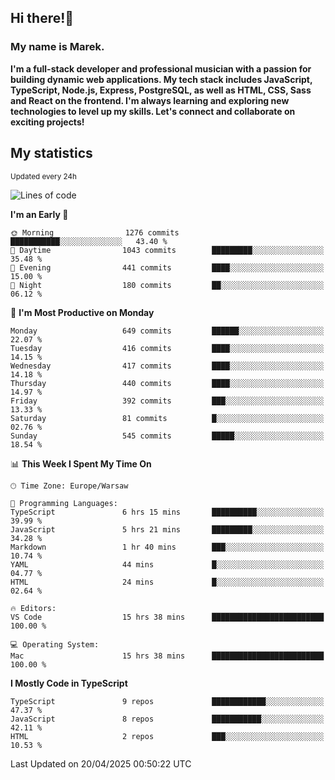 ## Hi there!👋 ##
### My name is Marek. ###

**I'm a full-stack developer and professional musician with a passion for building dynamic web applications. My tech stack includes JavaScript, TypeScript, Node.js, Express, PostgreSQL, as well as HTML, CSS, Sass and React on the frontend. I'm always learning and exploring new technologies to level up my skills. Let's connect and collaborate on exciting projects!**

## My statistics ##
<sub>Updated every 24h</sub>
<!--START_SECTION:waka-->
![Lines of code](https://img.shields.io/badge/From%20Hello%20World%20I%27ve%20Written-224.4%20thousand%20lines%20of%20code-blue)

**I'm an Early 🐤** 

```text
🌞 Morning                1276 commits        ███████████░░░░░░░░░░░░░░   43.40 % 
🌆 Daytime                1043 commits        █████████░░░░░░░░░░░░░░░░   35.48 % 
🌃 Evening                441 commits         ████░░░░░░░░░░░░░░░░░░░░░   15.00 % 
🌙 Night                  180 commits         ██░░░░░░░░░░░░░░░░░░░░░░░   06.12 % 
```
📅 **I'm Most Productive on Monday** 

```text
Monday                   649 commits         ██████░░░░░░░░░░░░░░░░░░░   22.07 % 
Tuesday                  416 commits         ████░░░░░░░░░░░░░░░░░░░░░   14.15 % 
Wednesday                417 commits         ████░░░░░░░░░░░░░░░░░░░░░   14.18 % 
Thursday                 440 commits         ████░░░░░░░░░░░░░░░░░░░░░   14.97 % 
Friday                   392 commits         ███░░░░░░░░░░░░░░░░░░░░░░   13.33 % 
Saturday                 81 commits          █░░░░░░░░░░░░░░░░░░░░░░░░   02.76 % 
Sunday                   545 commits         █████░░░░░░░░░░░░░░░░░░░░   18.54 % 
```


📊 **This Week I Spent My Time On** 

```text
🕑︎ Time Zone: Europe/Warsaw

💬 Programming Languages: 
TypeScript               6 hrs 15 mins       ██████████░░░░░░░░░░░░░░░   39.99 % 
JavaScript               5 hrs 21 mins       █████████░░░░░░░░░░░░░░░░   34.28 % 
Markdown                 1 hr 40 mins        ███░░░░░░░░░░░░░░░░░░░░░░   10.74 % 
YAML                     44 mins             █░░░░░░░░░░░░░░░░░░░░░░░░   04.77 % 
HTML                     24 mins             █░░░░░░░░░░░░░░░░░░░░░░░░   02.64 % 

🔥 Editors: 
VS Code                  15 hrs 38 mins      █████████████████████████   100.00 % 

💻 Operating System: 
Mac                      15 hrs 38 mins      █████████████████████████   100.00 % 
```

**I Mostly Code in TypeScript** 

```text
TypeScript               9 repos             ████████████░░░░░░░░░░░░░   47.37 % 
JavaScript               8 repos             ███████████░░░░░░░░░░░░░░   42.11 % 
HTML                     2 repos             ███░░░░░░░░░░░░░░░░░░░░░░   10.53 % 
```




 Last Updated on 20/04/2025 00:50:22 UTC
<!--END_SECTION:waka-->

<!--
**MarekSax/MarekSax** is a ✨ _special_ ✨ repository because its `README.md` (this file) appears on your GitHub profile.

Here are some ideas to get you started:

- 🔭 I’m currently working on ...
- 🌱 I’m currently learning ...
- 👯 I’m looking to collaborate on ...
- 🤔 I’m looking for help with ...
- 💬 Ask me about ...
- 📫 How to reach me: ...
- 😄 Pronouns: ...
- ⚡ Fun fact: ...
-->

